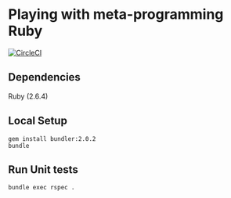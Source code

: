 Playing with meta-programming Ruby
==================================

[![CircleCI](https://circleci.com/gh/rusllonrails/ruby_metaprogramming_sandbox.svg?style=svg)](https://circleci.com/gh/rusllonrails/ruby_metaprogramming_sandbox)

## Dependencies

Ruby (2.6.4)

## Local Setup

```
gem install bundler:2.0.2
bundle
```

## Run Unit tests

```
bundle exec rspec .
```
